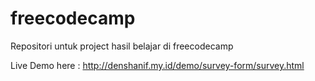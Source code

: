# freecodecamp
Repositori untuk project hasil belajar di freecodecamp

Live Demo here : http://denshanif.my.id/demo/survey-form/survey.html
